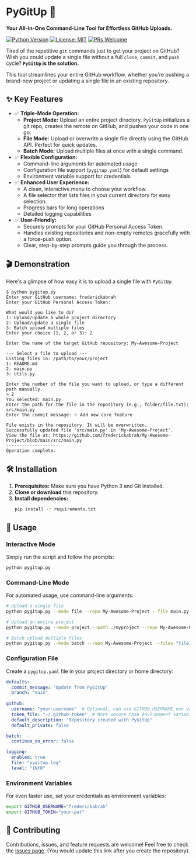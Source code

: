# PyGitUp 🚀

**Your All-in-One Command-Line Tool for Effortless GitHub Uploads.**

[![Python Version](https://img.shields.io/badge/python-3.6%2B-blue.svg)](https://www.python.org/downloads/)
[![License: MIT](https://img.shields.io/badge/License-MIT-yellow.svg)](https://opensource.org/licenses/MIT)
[![PRs Welcome](https://img.shields.io/badge/PRs-welcome-brightgreen.svg)](CONTRIBUTING.md)

Tired of the repetitive `git` commands just to get your project on GitHub? Wish you could update a single file without a full `clone`, `commit`, and `push` cycle? **`PyGitUp` is the solution.**

This tool streamlines your entire GitHub workflow, whether you're pushing a brand-new project or updating a single file in an existing repository.

## ✨ Key Features

-   ✅ **Triple-Mode Operation:**
    -   **Project Mode:** Upload an entire project directory. `PyGitUp` initializes a git repo, creates the remote on GitHub, and pushes your code in one go.
    -   **File Mode:** Upload or overwrite a single file directly using the GitHub API. Perfect for quick updates.
    -   **Batch Mode:** Upload multiple files at once with a single command.
-   ✅ **Flexible Configuration:**
    -   Command-line arguments for automated usage
    -   Configuration file support (`pygitup.yaml`) for default settings
    -   Environment variable support for credentials
-   ✅ **Enhanced User Experience:**
    -   A clean, interactive menu to choose your workflow.
    -   A file selector that lists files in your current directory for easy selection.
    -   Progress bars for long operations
    -   Detailed logging capabilities
-   ✅ **User-Friendly:**
    -   Securely prompts for your GitHub Personal Access Token.
    -   Handles existing repositories and non-empty remotes gracefully with a force-push option.
    -   Clear, step-by-step prompts guide you through the process.

## 🎬 Demonstration

Here's a glimpse of how easy it is to upload a single file with `PyGitUp`:

```
$ python pygitup.py
Enter your GitHub username: frederickabrah
Enter your GitHub Personal Access Token:

What would you like to do?
1: Upload/update a whole project directory
2: Upload/update a single file
3: Batch upload multiple files
Enter your choice (1, 2, or 3): 2

Enter the name of the target GitHub repository: My-Awesome-Project

--- Select a file to upload ---
Listing files in: /path/to/your/project
1: README.md
2: main.py
3: utils.py

Enter the number of the file you want to upload, or type a different path manually.
> 2
You selected: main.py
Enter the path for the file in the repository (e.g., folder/file.txt): src/main.py
Enter the commit message: ✨ Add new core feature

File exists in the repository. It will be overwritten.
Successfully updated file 'src/main.py' in 'My-Awesome-Project'.
View the file at: https://github.com/frederickabrah/My-Awesome-Project/blob/main/src/main.py
--------------------
Operation complete.
```

## 🛠️ Installation

1.  **Prerequisites:** Make sure you have Python 3 and Git installed.
2.  **Clone or download** this repository.
3.  **Install dependencies:**
    ```bash
    pip install -r requirements.txt
    ```

## 🚀 Usage

### Interactive Mode
Simply run the script and follow the prompts:
```bash
python pygitup.py
```

### Command-Line Mode
For automated usage, use command-line arguments:
```bash
# Upload a single file
python pygitup.py --mode file --repo My-Awesome-Project --file main.py --path src/main.py --message "Update main module"

# Upload an entire project
python pygitup.py --mode project --path ./myproject --repo My-Awesome-Project --private

# Batch upload multiple files
python pygitup.py --mode batch --repo My-Awesome-Project --files "file1.py,file2.py,file3.py" --path src/
```

### Configuration File
Create a `pygitup.yaml` file in your project directory or home directory:
```yaml
defaults:
  commit_message: "Update from PyGitUp"
  branch: "main"
  
github:
  username: "your-username"  # Optional, can use GITHUB_USERNAME env var
  token_file: "~/.github-token"  # More secure than environment variables
  default_description: "Repository created with PyGitUp"
  default_private: false

batch:
  continue_on_error: false

logging:
  enabled: true
  file: "pygitup.log"
  level: "INFO"
```

### Environment Variables
For even faster use, set your credentials as environment variables:
```bash
export GITHUB_USERNAME="frederickabrah"
export GITHUB_TOKEN="your-pat"
```

## 🤝 Contributing

Contributions, issues, and feature requests are welcome! Feel free to check the [issues page](https://github.com/frederickabrah/PyGitUp/issues). (You would update this link after you create the repository).